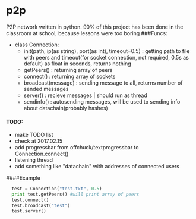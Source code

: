# p2p
P2P network written in python. 90% of this project has been done in the classroom at school, because lessons were too boring
###Funcs:
  - class Connection:
    - init(path, ip(as string), port(as int), timeout=0.5) : getting path to file with peers and timeout(for socket connection, not required, 0.5s as default) as float in seconds, returns nothing
    - getPeers() : returning array of peers
    - connect() : returning array of sockets
    - broadcast(message) : sending message to all, returns number of sended messages
    - server() : recieve messages | should run as thread 
    - sendinfo() : autosending messages, will be used to sending info about datachain(probably hashes)

#### TODO:
  - make TODO list
  - check at 2017.02.15
  - add progressbar from offchuck/textprogressbar to Connection.connect()
  - listening thread
  - add something like "datachain" with addresses of connected users
 

####Example
```python
  test = Connection("test.txt", 0.5)
  print test.getPeers() #will print array of peers
  test.connect()
  test.broadcast("test")
  test.server()
```

